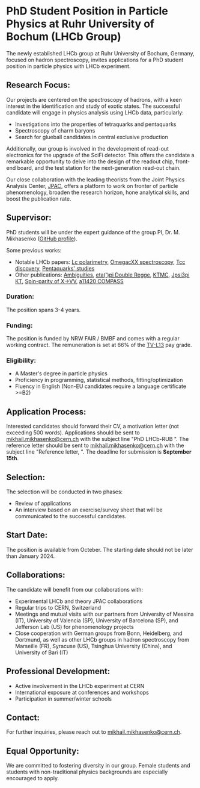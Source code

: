 # PhD Student Position in Particle Physics at Ruhr University of Bochum (LHCb Group)

The newly established LHCb group at Ruhr University of Bochum, Germany, focused on hadron spectroscopy, invites applications for a PhD student position in particle physics with LHCb experiment.

## Research Focus:
Our projects are centered on the spectroscopy of hadrons, with a keen interest in the identification and study of exotic states. The successful candidate will engage in physics analysis using LHCb data, particularly:
- Investigations into the properties of tetraquarks and pentaquarks
- Spectroscopy of charm baryons
- Search for glueball candidates in central exclusive production

Additionally, our group is involved in the development of read-out electronics for the upgrade of the SciFi detector.
This offers the candidate a remarkable opportunity to delve into the design of the readout chip, front-end board, and the test station for the next-generation read-out chain.

Our close collaboration with the leading theorists from the Joint Physics Analysis Center, [JPAC](https://www.jpac-physics.org/),
offers a platform to work on fronter of particle phenomenology, broaden the research horizon, hone analytical skills, and boost the publication rate.

## Supervisor:
PhD students will be under the expert guidance of the group PI, Dr. M. Mikhasenko ([GitHub profile](https://github.com/mmikhasenko/)).

Some previous works:

- Notable LHCb papers: [Lc polarimetry](https://inspirehep.net/literature/2623821), [OmegacXX spectroscopy](https://inspirehep.net/literature/1879440), [Tcc discovery](https://inspirehep.net/literature/1915358), [Pentaquarks' studies](https://inspirehep.net/literature/1728691)
- Other publications: [Ambiguities](https://inspirehep.net/literature/2673390), [eta(')pi Double Regge](https://inspirehep.net/literature/1859521), [KTMC](https://inspirehep.net/literature/2617378), [Jpsi3pi KT](https://inspirehep.net/literature/2652616), [Spin-parity of X->VV](https://inspirehep.net/literature/1806437), [a11420 COMPASS](https://inspirehep.net/literature/1800396)

### Duration:
The position spans 3-4 years.

### Funding:
The position is funded by NRW FAIR / BMBF and comes with a regular working contract. The remuneration is set at 66% of the [TV-L13](https://oeffentlicher-dienst.info/c/t/rechner/tv-l/allg?id=tv-l&g=E_13&s=1&zv=VBL&z=100&zulage=&stkl=1&r=0&zkf=&kk=15.5%25) pay grade.

### Eligibility:
- A Master's degree in particle physics
- Proficiency in programming, statistical methods, fitting/optimization
- Fluency in English (Non-EU candidates require a language certificate >=B2)

## Application Process:
Interested candidates should forward their CV, a motivation letter (not exceeding 500 words).
Applications should be sent to [mikhail.mikhasenko@cern.ch](mailto:mikhail.mikhasenko@cern.ch) with the subject line "PhD LHCb-RUB <candidate family name>".
The reference letter should be sent to [mikhail.mikhasenko@cern.ch](mailto:mikhail.mikhasenko@cern.ch) with the subject line "Reference letter, <candidate family name>".
The deadline for submission is **September 15th**.

## Selection:
The selection will be conducted in two phases:
- Review of applications
- An interview based on an exercise/survey sheet that will be communicated to the successful candidates.

## Start Date:
The position is available from Octeber. The starting date should not be later than January 2024.

## Collaborations:
The candidate will benefit from our collaborations with:
- Experimental LHCb and theory JPAC collaborations
- Regular trips to CERN, Switzerland
- Meetings and mutual visits with our partners from University of Messina (IT), University of Valencia (SP), University of Barcelona (SP), and Jefferson Lab (US) for phenomenology projects
- Close cooperation with German groups from Bonn, Heidelberg, and Dortmund, as well as other LHCb groups in hadron spectroscopy from Marseille (FR), Syracuse (US), Tsinghua University (China), and University of Bari (IT)

## Professional Development:
- Active involvement in the LHCb experiment at CERN
- International exposure at conferences and workshops
- Participation in summer/winter schools

## Contact:
For further inquiries, please reach out to [mikhail.mikhasenko@cern.ch](mailto:mikhail.mikhasenko@cern.ch).

## Equal Opportunity:
We are committed to fostering diversity in our group. Female students and students with non-traditional physics backgrounds are especially encouraged to apply.
